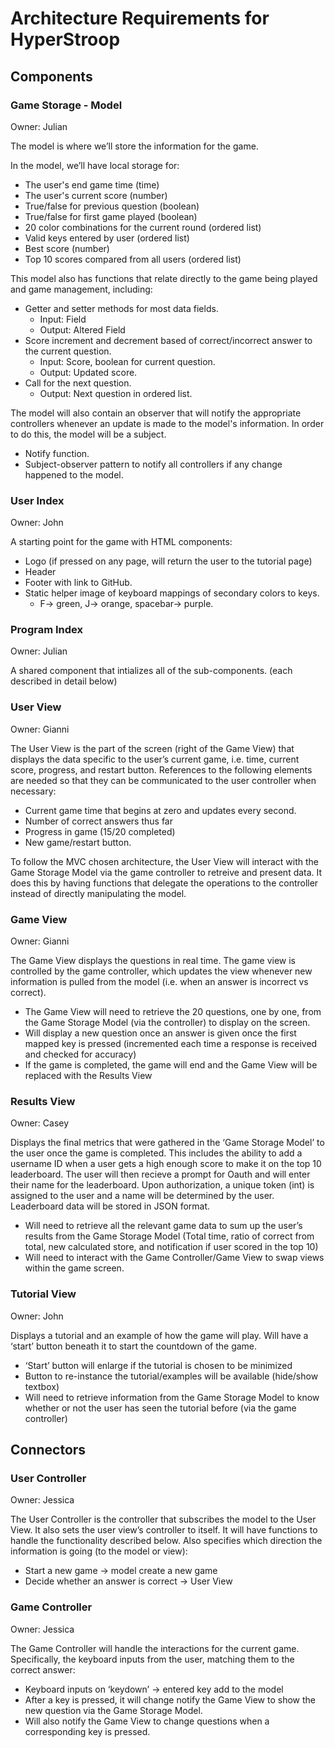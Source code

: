 # Architecture Requirements for HyperStroop

## Components

### Game Storage - Model

Owner: Julian

The model is where we’ll store the information for the game. 

In the model, we’ll have local storage for:
* The user's end game time (time)
* The user's current score (number)
* True/false for previous question (boolean)
* True/false for first game played (boolean)
* 20 color combinations for the current round (ordered list)
* Valid keys entered by user (ordered list)
* Best score (number)
* Top 10 scores compared from all users (ordered list)

This model also has functions that relate directly to the game being played and game management, including:
* Getter and setter methods for most data fields.
  * Input: Field
  * Output: Altered Field
* Score increment and decrement based of correct/incorrect answer to the current question.
  * Input: Score, boolean for current question.
  * Output: Updated score.
* Call for the next question.
  * Output: Next question in ordered list.

The model will also contain an observer that will notify the appropriate controllers whenever an update is made to the model's information. 
In order to do this, the model will be a subject.
* Notify function.
* Subject-observer pattern to notify all controllers if any change happened to the model.

### User Index

Owner: John

A starting point for the game with HTML components:
* Logo (if pressed on any page, will return the user to the tutorial page)
* Header
* Footer with link to GitHub.
* Static helper image of keyboard mappings of secondary colors to keys.
  * F-> green, J-> orange, spacebar-> purple.

### Program Index

Owner: Julian

A shared component that intializes all of the sub-components. (each described in detail below)

### User View

Owner: Gianni

The User View is the part of the screen (right of the Game View) that displays the data specific to the user’s current game, i.e. time, current score, progress, and restart button.
References to the following elements are needed so that they can be communicated to the user controller when necessary:
* Current game time that begins at zero and updates every second.
* Number of correct answers thus far
* Progress in game (15/20 completed)
* New game/restart button.

To follow the MVC chosen architecture, the User View will interact with the Game Storage Model via the game controller to retreive and present data.
It does this by having functions that delegate the operations to the controller instead of directly manipulating the model.

### Game View

Owner: Gianni

The Game View displays the questions in real time. The game view is controlled by the game controller, 
which updates the view whenever new information is pulled from the model (i.e. when an answer is incorrect vs correct).
* The Game View will need to retrieve the 20 questions, one by one, from the Game Storage Model (via the controller) to display on the screen.
* Will display a new question once an answer is given once the first mapped key is pressed (incremented each time a response is received and checked for accuracy)
* If the game is completed, the game will end and the Game View will be replaced with the Results View


### Results View

Owner: Casey

Displays the final metrics that were gathered in the ‘Game Storage Model’ to the user once the game is completed. 
This includes the ability to add a username ID when a user gets a high enough score to make it on the top 10 leaderboard. 
The user will then recieve a prompt for Oauth and will enter their name for the leaderboard. Upon authorization, a unique 
token (int) is assigned to the user and a name will be determined by the user. Leaderboard data will be 
stored in JSON format.    
* Will need to retrieve all the relevant game data to sum up the user’s results from the Game Storage Model (Total time, ratio of correct from total, new calculated store, and notification if user scored in the top 10)
* Will need to interact with the Game Controller/Game View to swap views within the game screen.


### Tutorial View

Owner: John

Displays a tutorial and an example of how the game will play. Will have a ‘start’ button beneath it to start the countdown of the game.
* ‘Start’ button will enlarge if the tutorial is chosen to be minimized
* Button to re-instance the tutorial/examples will be available (hide/show textbox)
* Will need to retrieve information from the Game Storage Model to know whether or not the user has seen the tutorial before (via the game controller)

## Connectors

### User Controller

Owner: Jessica

The User Controller is the controller that subscribes the model to the User View. 
It also sets the user view’s controller to itself. It will have functions to handle the functionality described below. 
Also specifies which direction the information is going (to the model or view):
* Start a new game → model create a new game
* Decide whether an answer is correct → User View

### Game Controller

Owner: Jessica

The Game Controller will handle the interactions for the current game. 
Specifically, the keyboard inputs from the user, matching them to the correct answer:
* Keyboard inputs on ‘keydown’ → entered key add to the model
* After a key is pressed, it will change notify the Game View to show the new question via the Game Storage Model.
* Will also notify the Game View to change questions when a corresponding key is pressed.
